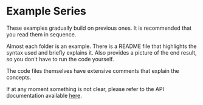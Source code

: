# Example Series

These examples gradually build on previous ones. It is recommended that
you read them in sequence.

Almost each folder is an example. There is a README file that highlights
the syntax used and briefly explains it. Also provides a picture of the
end result, so you don't have to run the code yourself.

The code files themselves have extensive comments that explain the
concepts.

If at any moment something is not clear, please refer to the API 
documentation available [here](TODO).